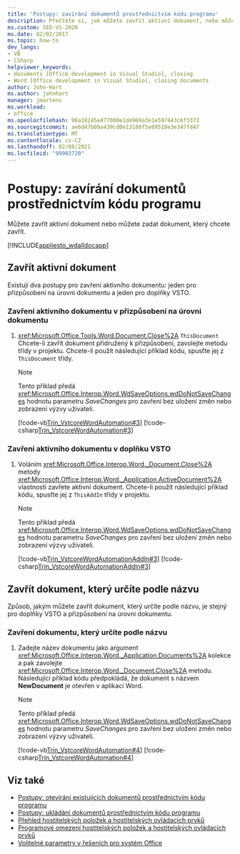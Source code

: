 ```yaml
---
title: 'Postupy: zavírání dokumentů prostřednictvím kódu programu'
description: Přečtěte si, jak můžete zavřít aktivní dokument, nebo můžete zadat systém Microsoft Office dokument aplikace Word, který chcete zavřít.
ms.custom: SEO-VS-2020
ms.date: 02/02/2017
ms.topic: how-to
dev_langs:
- VB
- CSharp
helpviewer_keywords:
- documents [Office development in Visual Studio], closing
- Word [Office development in Visual Studio], closing documents
author: John-Hart
ms.author: johnhart
manager: jmartens
ms.workload:
- office
ms.openlocfilehash: 96a18245e477000e1d4969a3e1e597443c6f3372
ms.sourcegitcommit: ae6d47b09a439cd0e13180f5e89510e3e347fd47
ms.translationtype: MT
ms.contentlocale: cs-CZ
ms.lasthandoff: 02/08/2021
ms.locfileid: "99903720"
---
```

# <a name="how-to-programmatically-close-documents"></a>Postupy: zavírání dokumentů prostřednictvím kódu programu
  Můžete zavřít aktivní dokument nebo můžete zadat dokument, který chcete zavřít.

 [!INCLUDE[appliesto_wdalldocapp](../vsto/includes/appliesto-wdalldocapp-md.md)]

## <a name="close-the-active-document"></a>Zavřít aktivní dokument
 Existují dva postupy pro zavření aktivního dokumentu: jeden pro přizpůsobení na úrovni dokumentu a jeden pro doplňky VSTO.

### <a name="to-close-the-active-document-in-a-document-level-customization"></a>Zavření aktivního dokumentu v přizpůsobení na úrovni dokumentu

1. <xref:Microsoft.Office.Tools.Word.Document.Close%2A> `ThisDocument` Chcete-li zavřít dokument přidružený k přizpůsobení, zavolejte metodu třídy v projektu. Chcete-li použít následující příklad kódu, spusťte jej z `ThisDocument` třídy.

    > [!NOTE]
    > Tento příklad předá <xref:Microsoft.Office.Interop.Word.WdSaveOptions.wdDoNotSaveChanges> hodnotu parametru *SaveChanges* pro zavření bez uložení změn nebo zobrazení výzvy uživateli.

     [!code-vb[Trin_VstcoreWordAutomation#3](../vsto/codesnippet/VisualBasic/Trin_VstcoreWordAutomationVB/ThisDocument.vb#3)]
     [!code-csharp[Trin_VstcoreWordAutomation#3](../vsto/codesnippet/CSharp/Trin_VstcoreWordAutomationCS/ThisDocument.cs#3)]

### <a name="to-close-the-active-document-in-a-vsto-add-in"></a>Zavření aktivního dokumentu v doplňku VSTO

1. Voláním <xref:Microsoft.Office.Interop.Word._Document.Close%2A> metody <xref:Microsoft.Office.Interop.Word._Application.ActiveDocument%2A> vlastnosti zavřete aktivní dokument. Chcete-li použít následující příklad kódu, spusťte jej z `ThisAddIn` třídy v projektu.

    > [!NOTE]
    > Tento příklad předá <xref:Microsoft.Office.Interop.Word.WdSaveOptions.wdDoNotSaveChanges> hodnotu parametru *SaveChanges* pro zavření bez uložení změn nebo zobrazení výzvy uživateli.

     [!code-vb[Trin_VstcoreWordAutomationAddIn#3](../vsto/codesnippet/VisualBasic/Trin_VstcoreWordAutomationAddIn/ThisAddIn.vb#3)]
     [!code-csharp[Trin_VstcoreWordAutomationAddIn#3](../vsto/codesnippet/CSharp/Trin_VstcoreWordAutomationAddIn/ThisAddIn.cs#3)]

## <a name="close-a-document-that-you-specify-by-name"></a>Zavřít dokument, který určíte podle názvu
 Způsob, jakým můžete zavřít dokument, který určíte podle názvu, je stejný pro doplňky VSTO a přizpůsobení na úrovni dokumentu.

### <a name="to-close-a-document-that-you-specify-by-name"></a>Zavření dokumentu, který určíte podle názvu

1. Zadejte název dokumentu jako argument <xref:Microsoft.Office.Interop.Word._Application.Documents%2A> kolekce a pak zavolejte <xref:Microsoft.Office.Interop.Word._Document.Close%2A> metodu. Následující příklad kódu předpokládá, že dokument s názvem **NewDocument** je otevřen v aplikaci Word.

    > [!NOTE]
    > Tento příklad předá <xref:Microsoft.Office.Interop.Word.WdSaveOptions.wdDoNotSaveChanges> hodnotu parametru *SaveChanges* pro zavření bez uložení změn nebo zobrazení výzvy uživateli.

     [!code-vb[Trin_VstcoreWordAutomation#4](../vsto/codesnippet/VisualBasic/Trin_VstcoreWordAutomationVB/ThisDocument.vb#4)]
     [!code-csharp[Trin_VstcoreWordAutomation#4](../vsto/codesnippet/CSharp/Trin_VstcoreWordAutomationCS/ThisDocument.cs#4)]

## <a name="see-also"></a>Viz také
- [Postupy: otevírání existujících dokumentů prostřednictvím kódu programu](../vsto/how-to-programmatically-open-existing-documents.md)
- [Postupy: ukládání dokumentů prostřednictvím kódu programu](../vsto/how-to-programmatically-save-documents.md)
- [Přehled hostitelských položek a hostitelských ovládacích prvků](../vsto/host-items-and-host-controls-overview.md)
- [Programové omezení hostitelských položek a hostitelských ovládacích prvků](../vsto/programmatic-limitations-of-host-items-and-host-controls.md)
- [Volitelné parametry v řešeních pro systém Office](../vsto/optional-parameters-in-office-solutions.md)
